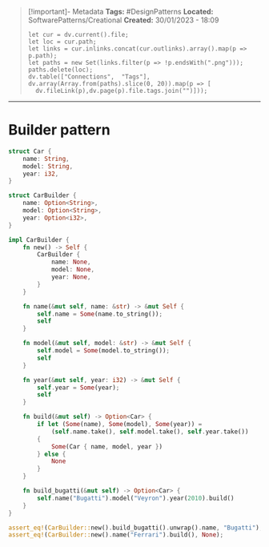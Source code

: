 > [!important]- Metadata
> **Tags:** #DesignPatterns 
> **Located:** SoftwarePatterns/Creational
> **Created:** 30/01/2023 - 18:09
> ```dataviewjs
>let cur = dv.current().file;
>let loc = cur.path;
>let links = cur.inlinks.concat(cur.outlinks).array().map(p => p.path);
>let paths = new Set(links.filter(p => !p.endsWith(".png")));
>paths.delete(loc);
>dv.table(["Connections",  "Tags"], dv.array(Array.from(paths).slice(0, 20)).map(p => [
>   dv.fileLink(p),dv.page(p).file.tags.join("")]));
> ```

___
# Builder pattern
```rust
struct Car {
    name: String,
    model: String,
    year: i32,
}

struct CarBuilder {
    name: Option<String>,
    model: Option<String>,
    year: Option<i32>,
}

impl CarBuilder {
    fn new() -> Self {
        CarBuilder {
            name: None,
            model: None,
            year: None,
        }
    }

    fn name(&mut self, name: &str) -> &mut Self {
        self.name = Some(name.to_string());
        self
    }

    fn model(&mut self, model: &str) -> &mut Self {
        self.model = Some(model.to_string());
        self
    }

    fn year(&mut self, year: i32) -> &mut Self {
        self.year = Some(year);
        self
    }

    fn build(&mut self) -> Option<Car> {
        if let (Some(name), Some(model), Some(year)) =
            (self.name.take(), self.model.take(), self.year.take())
        {
            Some(Car { name, model, year })
        } else {
            None
        }
    }

    fn build_bugatti(&mut self) -> Option<Car> {
        self.name("Bugatti").model("Veyron").year(2010).build()
    }
}

assert_eq!(CarBuilder::new().build_bugatti().unwrap().name, "Bugatti");
assert_eq!(CarBuilder::new().name("Ferrari").build(), None);
```